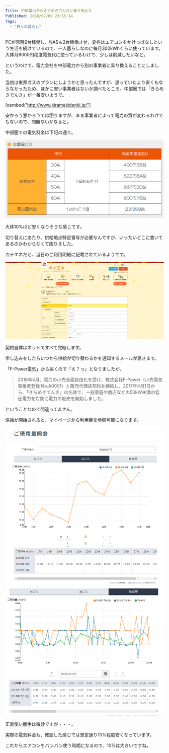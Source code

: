 ```yaml
---
Title: 中部電力からきらめきでんきに乗り換えた
Published: 2018/07/09 23:55:14
Tags:
  - "日々の暮らし"
---
```

PCが常時2台稼働し、NASも2台稼働させ、夏冬はエアコンをかけっぱなしという生活を続けているので、一人暮らしなのに毎月300kWhくらい使っています。  
大体月8000円程度電気代に使っているわけで、少しは削減したいなと。  

というわけで、電力会社を中部電力から別の事業者に乗り換えることにしました。  


当初は東邦ガスのプランにしようかと思ったんですが、思っていたより安くもならなかったため、ほかに安い事業者はないか調べたところ、中部圏では「きらめきでんき」が一番安いようで。  

[oembed:"http://www.kiramekidenki.jp/"]

安かろう悪かろうでは困りますが、まぁ事業者によって電力の質が変わるわけでもないので、問題ないかなぁと。  

中部圏での電気料金は下記の通り。  

![](20180709234413.png) 

大体10%ほど安くなりそうな感じです。  

切り替えにあたり、供給地点特定番号が必要なんですが、いったいどこに書いてあるのかわからなくて困りました。  

カテエネだと、当日のご利用明細に記載されているようです。  

![](20180709234749.png) 

契約自体はネットですべて完結します。  

申し込みをしたらいつから供給が切り替わるかを通知するメールが届きます。  

「F-Power電気」から届くので「え？っ」となりましたが、


> 2016年4月、電力の小売全面自由化を受け、株式会社F-Power（小売電気事業者登録 No.A0001）と販売代理店契約を締結し、2017年4月1日から、「きらめきでんき」の名称で、一般家庭や商店などの50kW未満の低圧電力を対象に電力の販売を開始しました。   

ということなので間違ってません。  

供給が開始されると、マイページから利用量を参照可能になります。  

![](20180709235136.png) 
![](20180709235211.png)   

正直使い勝手は微妙ですが・・・。  

実際の電気料金も、確認した感じでは想定通り10%程度安くなっています。  

これからエアコンをバンバン使う時期になるので、10%は大きいですね。  

